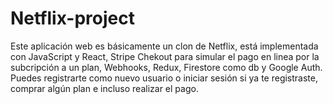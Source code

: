 # Netflix-project
Este aplicación web es básicamente un clon de Netflix, está implementada con JavaScript y React, Stripe Chekout para simular el pago en linea por la subcripción a un plan, Webhooks, Redux, Firestore como db y Google Auth. Puedes registrarte como nuevo usuario o iniciar sesión si ya te registraste, comprar algún plan e incluso realizar el pago.
